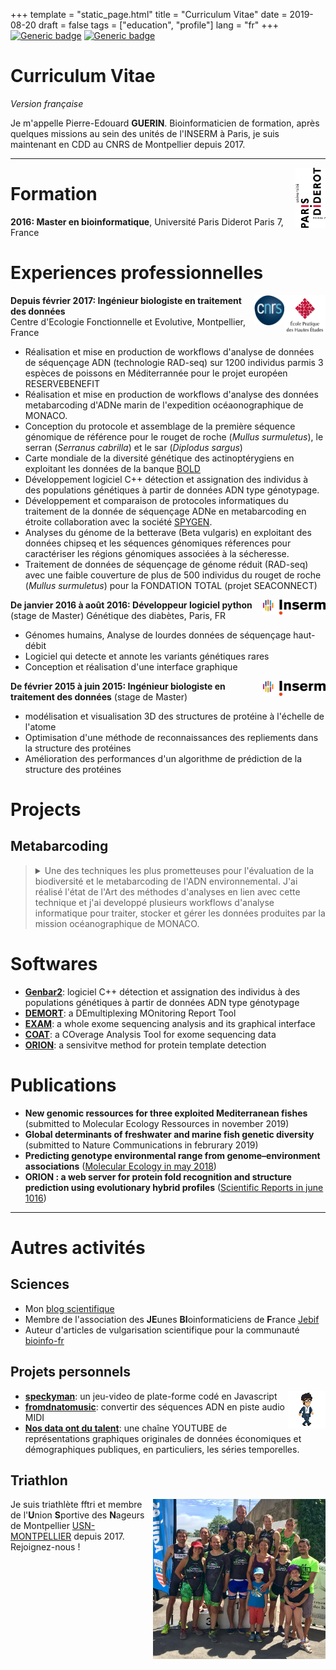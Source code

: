 +++
template = "static_page.html"
title = "Curriculum Vitae"
date =  2019-08-20
draft = false
tags = ["education", "profile"]
lang = "fr"
+++
[![Generic badge](https://img.shields.io/badge/version-EN-red.svg)](https://guerinpe.com/resume/) [![Generic badge](https://img.shields.io/badge/version-ES-yellow.svg)](https://guerinpe.com/es/resume/)  

# Curriculum Vitae
*Version française*

Je m'appelle Pierre-Edouard **GUERIN**. Bioinformaticien de formation, après quelques missions au sein des unités de l'INSERM à Paris, je suis maintenant en CDD au CNRS de Montpellier depuis 2017.

_______________________________________________________________________________


<img align="right" width="48rem" height="96rem" src="paris7.png">

# Formation

**2016: Master en bioinformatique**, Université Paris Diderot Paris 7, France


# Experiences professionnelles
<a href="https://www.ephe.fr/"><img align="right" width="66rem" height="62rem" src="ephe.png"></a>
<a href="https://www.cnrs.fr/"><img align="right" width="48rem" height="48rem" src="cnrs.png"></a>
**Depuis février 2017: Ingénieur biologiste en traitement des données**  
Centre d'Ecologie Fonctionnelle et Evolutive, Montpellier, France  
- Réalisation et mise en production de workflows d'analyse de données de séquençage ADN (technologie RAD-seq) sur 1200 individus parmis 3 espèces de poissons en Méditerrannée pour le projet européen RESERVEBENEFIT
- Réalisation et mise en production de workflows d'analyse des données metabarcoding d'ADNe marin de l'expedition océaonographique de MONACO.
- Conception du protocole et assemblage de la première séquence génomique de référence pour le rouget de roche (*Mullus surmuletus*), le serran (*Serranus cabrilla*) et le sar (*Diplodus sargus*)
- Carte mondiale de la diversité génétique des actinoptérygiens en exploitant les données de la banque [BOLD](http://www.boldsystems.org/)
- Développement logiciel C++ détection et assignation des individus à des populations génétiques à partir de données ADN type génotypage.
- Développement et comparaison de protocoles informatiques du traitement de la donnée de séquençage ADNe en metabarcoding  en étroite collaboration avec la société [SPYGEN](http://www.spygen.com/).
- Analyses du génome de la betterave (Beta vulgaris) en exploitant des données chipseq et les séquences génomiques réferences pour caractériser les régions génomiques associées à la sécheresse.
- Traitement de données de séquençage de génome réduit (RAD-seq) avec une faible couverture de plus de 500 individus du rouget de roche (*Mullus surmuletus*) pour la FONDATION TOTAL (projet SEACONNECT)

<a href="https://www.inserm.fr/"><img align="right" width="100rem" height="24rem" src="inserm.png"></a>
**De janvier 2016 à août 2016: Développeur logiciel python** (stage de Master)
Génétique des diabètes, Paris, FR  
- Génomes humains, Analyse de lourdes données de séquençage haut-débit
- Logiciel qui detecte et annote les variants génétiques rares
- Conception et réalisation d'une interface graphique

<a href="https://www.inserm.fr/"><img align="right" width="100rem" height="24rem" src="inserm.png"></a>
**De février 2015 à juin 2015: Ingénieur biologiste en traitement des données** (stage de Master)  
- modélisation et visualisation 3D des structures de protéine à l'échelle de l'atome
- Optimisation d'une méthode de reconnaissances des repliements dans la structure des protéines
- Amélioration des performances d'un algorithme de prédiction de la structure des protéines


# Projects

## Metabarcoding


> <details><summary>Une des techniques les plus prometteuses pour l'évaluation de la biodiversité et le metabarcoding de l'ADN environnemental. J'ai réalisé l'état de l'Art des méthodes d'analyses en lien avec cette technique et j'ai developpé plusieurs workflows d'analyse informatique pour traiter, stocker et gérer les données produites par la mission océanographique de MONACO.</summary>
><p>
>
>
>
>### Overview: La nécessité d'évaluer la biodiversité marine
> Marine environments, both coastal and offshore, are being severely impacted by traditional and emerging human activities. This is translated into habitat losses, pollution and overexploitation which treats marine >biodiversity. It compromises the sustainability of marine ecosystems and services.
>
>As a response to the environmental degradation, initiatives aims to protect marine ecosystems. Development of reliable marine biodiversity assessment methods is necessary. One of the most promising genetic techniques for >improving biodiversity assessments is the **metabarcoding** of environmental DNA.
>
>### What is Metabarcoding
>
>Indeed, all organisms shed cells containing DNA in their environment, as intra or extra-cellular material for up to a few days. The amplification and high-throughput eDNA sequencing followed by bioinformatic analyses >produces a list of sequences with the ultimate goal to assess species diversity in a given site.
>
>### Assess marine biodiversity all over the world with metabarcoding
>
>eDNA samples were collected by [Monaco Scientific Exploration Yersin](https://fr.wikipedia.org/wiki/Yersin_(navire_oc%C3%A9anographique)) in Guadeloupe, Lengguru, Malpelo Fakarava and Mediteranean sea. Sequencing were performed by [SPYGEN company](http://www.spygen.com/) and I was in charge of the bioinformatics processing of sequencing data.
>
>### My contribution as a computational biologist
>
>I did a state of the Art of available methods and developed serveral workflows to process **metabarcoding** data in order to assess marine biodiversity all over the world. Source codes are available as git repositories on the [Montpellier server dedicated to eDNA analysis](https://gitlab.mbb.univ-montp2.fr/edna).
>
>
></p>
></details>






# Softwares

* **[Genbar2](https://github.com/Grelot/genbar2)**: logiciel C++ détection et assignation des individus à des populations génétiques à partir de données ADN type génotypage
* **[DEMORT](https://pypi.org/project/demort/)**: a DEmultiplexing MOnitoring Report Tool
* **[EXAM](https://sourceforge.net/projects/exam-exome-analysis-and-mining/)**: a whole exome sequencing analysis and its graphical interface
* **[COAT](https://github.com/Grelot/diabetesGenetics--COAT)**: a COverage Analysis Tool for exome sequencing data
* **[ORION](http://www.dsimb.inserm.fr/ORION/)**: a sensivitve method for protein template detection


# Publications

* **New genomic ressources for three exploited Mediterranean fishes** (submitted to Molecular Ecology Ressources in november 2019)
* **Global determinants of freshwater and marine fish genetic diversity** (submitted to Nature Communications in februrary 2019)
* **Predicting genotype environmental range from genome–environment associations** ([Molecular Ecology in may 2018](https://doi.org/10.1111/mec.14723))
* **ORION : a web server for protein fold recognition and structure prediction using evolutionary hybrid profiles** ([Scientific Reports in june 1016](https://doi.org/10.1038/srep28268))

______________________________________________________________________________

# Autres activités

## Sciences

* Mon [blog scientifique](https://guerinpe.com/articles/)
* Membre de l'association des **JE**unes **BI**oinformaticiens de **F**rance [Jebif](https://jebif.fr/en/)
* Auteur d'articles de vulgarisation scientifique pour la communauté [bioinfo-fr](https://bioinfo-fr.net/author/pierre-edouard-guerin)



## Projets personnels

<img align="right" width="60px" height="60px" src="costa_walk.png">

* **[speckyman](https://github.com/Grelot/speckyman)**: un jeu-video de plate-forme codé en Javascript
* **[fromdnatomusic](https://github.com/Grelot/fromdnatomusic)**: convertir des séquences ADN en piste audio MIDI
* **[Nos data ont du talent](https://www.youtube.com/channel/UCvjBNumU6EvJiiGfxqNfd7Q)**: une chaîne YOUTUBE de représentations graphiques originales de données économiques et démographiques publiques, en particuliers, les séries temporelles.



## Triathlon

<img align="right" width="276rem" height="256rem" src="usnm.png">

Je suis triathlète fftri et membre de l'**U**nion **S**portive des **N**ageurs de Montpellier [USN-MONTPELLIER](https://www.usn-montpellier.fr/usn-web/view/index.php) depuis 2017. Rejoignez-nous !